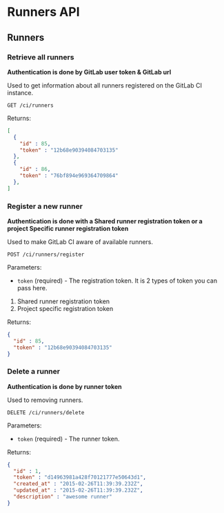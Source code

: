# Runners API

## Runners

### Retrieve all runners

__Authentication is done by GitLab user token & GitLab url__

Used to get information about all runners registered on the GitLab CI
instance.

    GET /ci/runners

Returns:

```json
[
  {
    "id" : 85,
    "token" : "12b68e90394084703135"
  },
  {
    "id" : 86,
    "token" : "76bf894e969364709864"
  },
]
```

### Register a new runner


__Authentication is done with a Shared runner registration token or a project Specific runner registration token__

Used to make GitLab CI aware of available runners.

    POST /ci/runners/register

Parameters:

  * `token` (required) - The registration token. It is 2 types of token you can pass here. 

1. Shared runner registration token
2. Project specific registration token

Returns:

```json
{
  "id" : 85,
  "token" : "12b68e90394084703135"
}
```

### Delete a runner


__Authentication is done by runner token__

Used to removing runners.

    DELETE /ci/runners/delete

Parameters:

  * `token` (required) - The runner token.

Returns:

```json
{
  "id" : 1,
  "token" : "d14963981a428f70121777e50643d1",
  "created_at" : "2015-02-26T11:39:39.232Z",
  "updated_at" : "2015-02-26T11:39:39.232Z",
  "description" : "awesome runner"
}
```